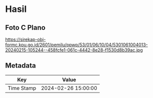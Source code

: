 # Hasil

## Foto C Plano

https://sirekap-obj-formc.kpu.go.id/2601/pemilu/ppwp/53/01/06/10/04/5301061004013-20240215-105244--458fcfe1-061c-4442-8e28-f1530d8b39ac.jpg


## Metadata

| Key        | Value               |
| ---------- | ------------------- |
| Time Stamp | 2024-02-26 15:00:00 |




